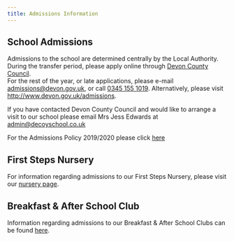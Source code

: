 ```yaml
---
title: Admissions Information
---
```


## School Admissions

Admissions to the school are determined centrally by the Local Authority. During the transfer period, please apply online through [Devon County Council][1].  
For the rest of the year, or late applications, please e-mail <a href="mailto:admissions@devon.gov.uk">admissions@devon.gov.uk</a>, or call <a href="tel:+44345 155 1019">0345 155 1019</a>. Alternatively, please visit http://www.devon.gov.uk/admissions.

If you have contacted Devon County Council and would like to arrange a visit to our school please email Mrs Jess Edwards at <a href="mailto:admin@decoyschool.co.uk">admin@decoyschool.co.uk</a>

For the Admissions Policy 2019/2020 please click [here][5]

## First Steps Nursery

For information regarding admissions to our First Steps Nursery, please visit our [nursery page][2].

## Breakfast & After School Club

Information regarding admissions to our Breakfast & After School Clubs can be found [here][3].

[1]: http://www.devon.gov.uk/admissionsonline
[2]: /first-steps-nursery
[3]: /parents/breakfast-and-after-school-club
[5]: https://drive.google.com/open?id=12OMElJHRyORsY0FoUlelKW1SwR02aIFP
